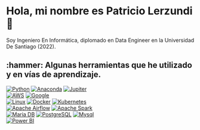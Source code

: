 # Hola, mi nombre es Patricio Lerzundi 👋

Soy Ingeniero En Informática, diplomado en Data Engineer en la Universidad De Santiago (2022).

<h2> :hammer:  Algunas herramientas que he utilizado y en vías de aprendizaje. </h2>

[![Python](https://img.shields.io/badge/Python-3776AB?style=for-the-badge&logo=python&logoColor=ffdd54&labelColor=101010)]()
[![Anaconda](https://img.shields.io/badge/Anaconda-44A833?style=for-the-badge&logo=anaconda&logoColor=green&labelColor=101010)]()
[![Jupiter](https://img.shields.io/badge/Jupyter-F37626?style=for-the-badge&logo=jupyter&logoColor=orange&labelColor=101010)]()
<br/>
[![AWS](https://img.shields.io/badge/AWS-232F3E?style=for-the-badge&logo=amazon-aws&logoColor=white&labelColor=101010)](https://www.credly.com/badges/13fe4bd7-77b4-4d2e-b13f-e9b743f840bf/public_url)
[![Google](https://img.shields.io/badge/Google%20Cloud-4285F4?style=for-the-badge&logo=google-cloud&logoColor=FFFF&labelColor=101010)](https://www.cloudskillsboost.google/public_profiles/9828a00e-600a-4b42-aced-15a9b65bd3ed)
<br/>
[![Linux](https://img.shields.io/badge/Linux-FCC624?style=for-the-badge&logo=linux&logoColor=yellow&labelColor=101010)]()
[![Docker](https://img.shields.io/badge/Docker-2496ED?style=for-the-badge&logo=docker&logoColor=white&labelColor=101010)]()
[![Kubernetes](https://img.shields.io/badge/Kubernetes-326CE5?style=for-the-badge&logo=kubernetes&logoColor=white&labelColor=101010)]()
<br/>
[![Apache Airflow](https://img.shields.io/badge/Apache%20Airflow-017CEE?style=for-the-badge&logo=apache-airflow&logoColor=white&labelColor=101010)]()
[![Apache Spark](https://img.shields.io/badge/Apache%20Spark-E25A1C?style=for-the-badge&logo=apache-spark&logoColor=FFFF&labelColor=101010)]()
<br/>
[![Maria DB](https://img.shields.io/badge/MariaDB-003545?style=for-the-badge&logo=mariadb&logoColor=FFFF&labelColor=101010)]()
[![PostgreSQL](https://img.shields.io/badge/PostgreSQL-4169E1?style=for-the-badge&logo=postgresql&logoColor=FFFF&labelColor=101010)]()
[![Mysql](https://img.shields.io/badge/Mysql-4479A1?style=for-the-badge&logo=mysql&logoColor=FFFF&labelColor=101010)]()
<br/>
[![Power BI](https://img.shields.io/badge/PowerBI-F2C811?style=for-the-badge&logo=power-bi&logoColor=FFFF&labelColor=101010)](https://www.credly.com/badges/43534895-d6fa-432c-9d17-7ecc4fa7e8ce/public_url)
